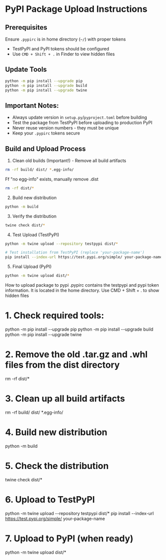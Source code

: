 # PyPI Package Upload Instructions

## Prerequisites
Ensure `.pypirc` is in home directory (`~/`) with proper tokens
   - TestPyPI and PyPI tokens should be configured
   - Use `CMD + Shift + .` in Finder to view hidden files

## Update Tools
```bash
python -m pip install --upgrade pip
python -m pip install --upgrade build
python -m pip install --upgrade twine
```

## Important Notes:
- Always update version in `setup.py`/`pyproject.toml` before building
- Test the package from TestPyPI before uploading to production PyPI
- Never reuse version numbers - they must be unique
- Keep your `.pypirc` tokens secure

## Build and Upload Process
1. Clean old builds (Important!) - Remove all build artifacts
```bash
rm -rf build/ dist/ *.egg-info/
```
Ff "no egg-info" exists, manually remove .dist 
```bash
rm -rf dist/*
```

2. Build new distribution
```bash
python -m build
```

3. Verify the distribution
```bash
twine check dist/*
```

4. Test Upload (TestPyPI)
```bash
python -m twine upload --repository testpypi dist/*

# Test installation from TestPyPI (replace 'your-package-name')
pip install --index-url https://test.pypi.org/simple/ your-package-name
```

5. Final Upload (PyPI)
```bash
python -m twine upload dist/*
```



How to upload package to pypi
.pypirc contains the testpypi and pypi token information.
It is located in the home directory. Use CMD + Shift + . to show hidden files

# 1. Check required tools:
python -m pip install --upgrade pip
python -m pip install --upgrade build
python -m pip install --upgrade twine

# 2. Remove the old .tar.gz and .whl files from the dist directory
rm -rf dist/*

# 3. Clean up all build artifacts
rm -rf build/ dist/ *.egg-info/

# 4. Build new distribution
python -m build

# 5. Check the distribution
twine check dist/*

# 6. Upload to TestPyPI
python -m twine upload --repository testpypi dist/*
pip install --index-url https://test.pypi.org/simple/ your-package-name

# 7. Upload to PyPI (when ready)
python -m twine upload dist/*